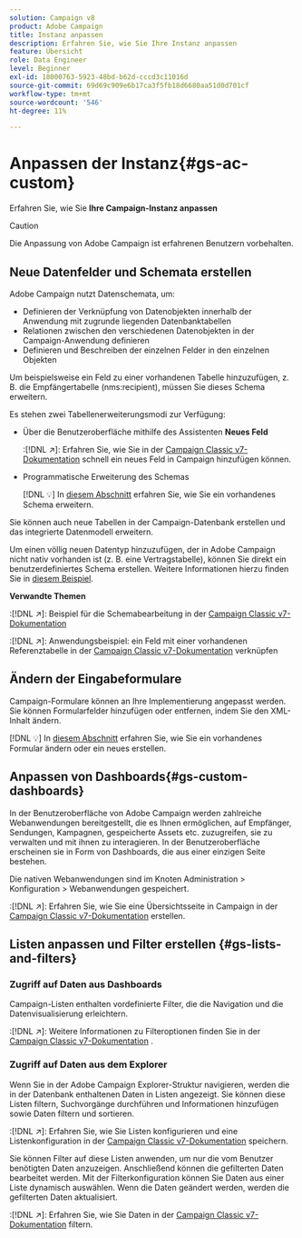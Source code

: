 ```yaml
---
solution: Campaign v8
product: Adobe Campaign
title: Instanz anpassen
description: Erfahren Sie, wie Sie Ihre Instanz anpassen
feature: Übersicht
role: Data Engineer
level: Beginner
exl-id: 18000763-5923-48bd-b62d-cccd3c11016d
source-git-commit: 69d69c909e6b17ca3f5fb18d6680aa51d0d701cf
workflow-type: tm+mt
source-wordcount: '546'
ht-degree: 11%

---
```


# Anpassen der Instanz{#gs-ac-custom}

Erfahren Sie, wie Sie **Ihre Campaign-Instanz anpassen**

>[!CAUTION]
>
>Die Anpassung von Adobe Campaign ist erfahrenen Benutzern vorbehalten.

## Neue Datenfelder und Schemata erstellen

Adobe Campaign nutzt Datenschemata, um:

* Definieren der Verknüpfung von Datenobjekten innerhalb der Anwendung mit zugrunde liegenden Datenbanktabellen
* Relationen zwischen den verschiedenen Datenobjekten in der Campaign-Anwendung definieren
* Definieren und Beschreiben der einzelnen Felder in den einzelnen Objekten

Um beispielsweise ein Feld zu einer vorhandenen Tabelle hinzuzufügen, z. B. die Empfängertabelle (nms:recipient), müssen Sie dieses Schema erweitern.

Es stehen zwei Tabellenerweiterungsmodi zur Verfügung:

* Über die Benutzeroberfläche mithilfe des Assistenten **Neues Feld**

   :[!DNL :arrow_upper_right:]: Erfahren Sie, wie Sie in der [Campaign Classic v7-Dokumentation](https://experienceleague.adobe.com/docs/campaign-classic/using/configuring-campaign-classic/editing-schemas/new-field-wizard.html?lang=en#configuring-campaign-classic) schnell ein neues Feld in Campaign hinzufügen können.

* Programmatische Erweiterung des Schemas

   [!DNL :bulb:] In  [diesem Abschnitt](../dev/extend-schema.md) erfahren Sie, wie Sie ein vorhandenes Schema erweitern.


Sie können auch neue Tabellen in der Campaign-Datenbank erstellen und das integrierte Datenmodell erweitern.

Um einen völlig neuen Datentyp hinzuzufügen, der in Adobe Campaign nicht nativ vorhanden ist (z. B. eine Vertragstabelle), können Sie direkt ein benutzerdefiniertes Schema erstellen. Weitere Informationen hierzu finden Sie in [diesem Beispiel](../dev/create-schema.md#example--creating-a-contract-table).

**Verwandte Themen**

:[!DNL :arrow_upper_right:]: Beispiel für die Schemabearbeitung in der [Campaign Classic v7-Dokumentation](https://experienceleague.adobe.com/docs/campaign-classic/using/configuring-campaign-classic/editing-schemas/examples-of-schemas-edition.html?lang=en#configuring-campaign-classic)

:[!DNL :arrow_upper_right:]: Anwendungsbeispiel: ein Feld mit einer vorhandenen Referenztabelle in der [Campaign Classic v7-Dokumentation](https://experienceleague.adobe.com/docs/campaign-classic/using/configuring-campaign-classic/editing-schemas/examples-of-schemas-edition.html?lang=en#uc-link) verknüpfen


## Ändern der Eingabeformulare

Campaign-Formulare können an Ihre Implementierung angepasst werden. Sie können Formularfelder hinzufügen oder entfernen, indem Sie den XML-Inhalt ändern.

[!DNL :bulb:] In  [diesem Abschnitt](../dev/forms.md) erfahren Sie, wie Sie ein vorhandenes Formular ändern oder ein neues erstellen.

## Anpassen von Dashboards{#gs-custom-dashboards}

In der Benutzeroberfläche von Adobe Campaign werden zahlreiche Webanwendungen bereitgestellt, die es Ihnen ermöglichen, auf Empfänger, Sendungen, Kampagnen, gespeicherte Assets etc. zuzugreifen, sie zu verwalten und mit ihnen zu interagieren. In der Benutzeroberfläche erscheinen sie in Form von Dashboards, die aus einer einzigen Seite bestehen.

Die nativen Webanwendungen sind im Knoten Administration > Konfiguration > Webanwendungen gespeichert.

:[!DNL :arrow_upper_right:]: Erfahren Sie, wie Sie eine Übersichtsseite in Campaign in der [Campaign Classic v7-Dokumentation](https://experienceleague.adobe.com/docs/campaign-classic/using/designing-content/web-applications/use-cases--creating-overviews.html?lang=en#creating-a-single-page-web-application) erstellen.


## Listen anpassen und Filter erstellen {#gs-lists-and-filters}

### Zugriff auf Daten aus Dashboards

Campaign-Listen enthalten vordefinierte Filter, die die Navigation und die Datenvisualisierung erleichtern.

:[!DNL :arrow_upper_right:]: Weitere Informationen zu Filteroptionen finden Sie in der [Campaign Classic v7-Dokumentation](https://experienceleague.adobe.com/docs/campaign-classic/using/getting-started/filtering-data/filtering-options.html?lang=en#about-filtering) .


### Zugriff auf Daten aus dem Explorer

Wenn Sie in der Adobe Campaign Explorer-Struktur navigieren, werden die in der Datenbank enthaltenen Daten in Listen angezeigt. Sie können diese Listen filtern, Suchvorgänge durchführen und Informationen hinzufügen sowie Daten filtern und sortieren.

:[!DNL :arrow_upper_right:]: Erfahren Sie, wie Sie Listen konfigurieren und eine Listenkonfiguration in der [Campaign Classic v7-Dokumentation](https://experienceleague.adobe.com/docs/campaign-classic/using/getting-started/starting-with-adobe-campaign/campaign-workspace/adobe-campaign-ui-lists.html?lang=en#getting-started) speichern.


Sie können Filter auf diese Listen anwenden, um nur die vom Benutzer benötigten Daten anzuzeigen. Anschließend können die gefilterten Daten bearbeitet werden. Mit der Filterkonfiguration können Sie Daten aus einer Liste dynamisch auswählen. Wenn die Daten geändert werden, werden die gefilterten Daten aktualisiert.

:[!DNL :arrow_upper_right:]: Erfahren Sie, wie Sie Daten in der [Campaign Classic v7-Dokumentation](https://experienceleague.adobe.com/docs/campaign-classic/using/getting-started/filtering-data/creating-filters.html?lang=en#typology-of-available-filters) filtern.
